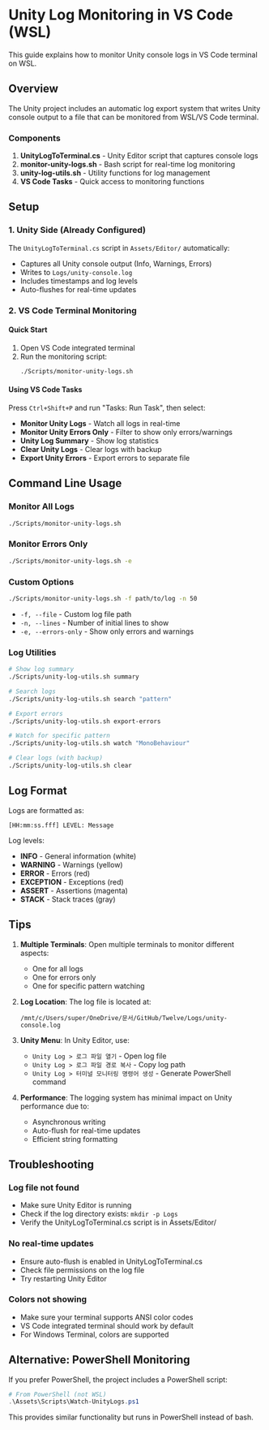 # Unity Log Monitoring in VS Code (WSL)

This guide explains how to monitor Unity console logs in VS Code terminal on WSL.

## Overview

The Unity project includes an automatic log export system that writes Unity console output to a file that can be monitored from WSL/VS Code terminal.

### Components

1. **UnityLogToTerminal.cs** - Unity Editor script that captures console logs
2. **monitor-unity-logs.sh** - Bash script for real-time log monitoring
3. **unity-log-utils.sh** - Utility functions for log management
4. **VS Code Tasks** - Quick access to monitoring functions

## Setup

### 1. Unity Side (Already Configured)

The `UnityLogToTerminal.cs` script in `Assets/Editor/` automatically:
- Captures all Unity console output (Info, Warnings, Errors)
- Writes to `Logs/unity-console.log`
- Includes timestamps and log levels
- Auto-flushes for real-time updates

### 2. VS Code Terminal Monitoring

#### Quick Start

1. Open VS Code integrated terminal
2. Run the monitoring script:
   ```bash
   ./Scripts/monitor-unity-logs.sh
   ```

#### Using VS Code Tasks

Press `Ctrl+Shift+P` and run "Tasks: Run Task", then select:
- **Monitor Unity Logs** - Watch all logs in real-time
- **Monitor Unity Errors Only** - Filter to show only errors/warnings
- **Unity Log Summary** - Show log statistics
- **Clear Unity Logs** - Clear logs with backup
- **Export Unity Errors** - Export errors to separate file

## Command Line Usage

### Monitor All Logs
```bash
./Scripts/monitor-unity-logs.sh
```

### Monitor Errors Only
```bash
./Scripts/monitor-unity-logs.sh -e
```

### Custom Options
```bash
./Scripts/monitor-unity-logs.sh -f path/to/log -n 50
```
- `-f, --file` - Custom log file path
- `-n, --lines` - Number of initial lines to show
- `-e, --errors-only` - Show only errors and warnings

### Log Utilities
```bash
# Show log summary
./Scripts/unity-log-utils.sh summary

# Search logs
./Scripts/unity-log-utils.sh search "pattern"

# Export errors
./Scripts/unity-log-utils.sh export-errors

# Watch for specific pattern
./Scripts/unity-log-utils.sh watch "MonoBehaviour"

# Clear logs (with backup)
./Scripts/unity-log-utils.sh clear
```

## Log Format

Logs are formatted as:
```
[HH:mm:ss.fff] LEVEL: Message
```

Log levels:
- **INFO** - General information (white)
- **WARNING** - Warnings (yellow)
- **ERROR** - Errors (red)
- **EXCEPTION** - Exceptions (red)
- **ASSERT** - Assertions (magenta)
- **STACK** - Stack traces (gray)

## Tips

1. **Multiple Terminals**: Open multiple terminals to monitor different aspects:
   - One for all logs
   - One for errors only
   - One for specific pattern watching

2. **Log Location**: The log file is located at:
   ```
   /mnt/c/Users/super/OneDrive/문서/GitHub/Twelve/Logs/unity-console.log
   ```

3. **Unity Menu**: In Unity Editor, use:
   - `Unity Log > 로그 파일 열기` - Open log file
   - `Unity Log > 로그 파일 경로 복사` - Copy log path
   - `Unity Log > 터미널 모니터링 명령어 생성` - Generate PowerShell command

4. **Performance**: The logging system has minimal impact on Unity performance due to:
   - Asynchronous writing
   - Auto-flush for real-time updates
   - Efficient string formatting

## Troubleshooting

### Log file not found
- Make sure Unity Editor is running
- Check if the log directory exists: `mkdir -p Logs`
- Verify the UnityLogToTerminal.cs script is in Assets/Editor/

### No real-time updates
- Ensure auto-flush is enabled in UnityLogToTerminal.cs
- Check file permissions on the log file
- Try restarting Unity Editor

### Colors not showing
- Make sure your terminal supports ANSI color codes
- VS Code integrated terminal should work by default
- For Windows Terminal, colors are supported

## Alternative: PowerShell Monitoring

If you prefer PowerShell, the project includes a PowerShell script:
```powershell
# From PowerShell (not WSL)
.\Assets\Scripts\Watch-UnityLogs.ps1
```

This provides similar functionality but runs in PowerShell instead of bash.